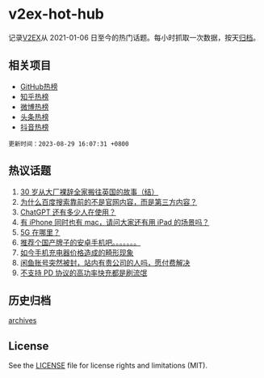 # v2ex-hot-hub

 记录[V2EX](https://www.v2ex.com/)从 2021-01-06 日至今的热门话题。每小时抓取一次数据，按天[归档](archives)。
 
 ## 相关项目

- [GitHub热榜](https://github.com/it985/github-hot-hub)
- [知乎热榜](https://github.com/it985/zhihu-hot-hub)
- [微博热榜](https://github.com/it985/weibo-hot-hub)
- [头条热榜](https://github.com/it985/toutiao-hot-hub)
- [抖音热榜](https://github.com/it985/douyin-hot-hub)


 `更新时间：2023-08-29 16:07:31 +0800`

## 热议话题

1. [30 岁从大厂裸辞全家搬往英国的故事（结）](https://www.v2ex.com/t/969041)
1. [为什么百度搜索靠前的不是官网内容，而是第三方内容？](https://www.v2ex.com/t/969051)
1. [ChatGPT 还有多少人在使用？](https://www.v2ex.com/t/969052)
1. [有 iPhone 同时也有 mac，请问大家还有用 iPad 的场景吗？](https://www.v2ex.com/t/968976)
1. [5G 在哪里？](https://www.v2ex.com/t/969070)
1. [推荐个国产牌子的安卓手机吧。。。。。。。](https://www.v2ex.com/t/969089)
1. [如今手机充电器价格造成的畸形现象](https://www.v2ex.com/t/969133)
1. [闲鱼账号突然被封，站内有贵公司的人吗，愿付费解决](https://www.v2ex.com/t/969062)
1. [不支持 PD 协议的高功率快充都是刷流氓](https://www.v2ex.com/t/969137)

## 历史归档

[archives](archives)

## License

See the [LICENSE](LICENSE) file for license rights and limitations (MIT).
